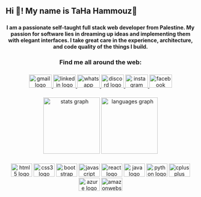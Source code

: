 <h2 align="left">Hi 👋! My name is TaHa Hammouz👋</h2>


###

<p align="left"></p>

###

<h4 align="center">I am a passionate self-taught full stack web developer from Palestine. My passion for software lies in dreaming up ideas and implementing them with elegant interfaces. I take great care in the experience, architecture, and code quality of the things I build.</h4>

###

<h3 align="center">Find me all around the web:</h3>

###

<div align="center">
  <a href="tahahammouz2k01@gmail.com" target="_blank">
    <img src="https://raw.githubusercontent.com/maurodesouza/profile-readme-generator/master/src/assets/icons/social/gmail/default.svg" width="60" height="35" alt="gmail logo"  />
  </a>
  <a href="https://www.linkedin.com/in/taha-hammouz/" target="_blank">
    <img src="https://raw.githubusercontent.com/maurodesouza/profile-readme-generator/master/src/assets/icons/social/linkedin/default.svg" width="60" height="35" alt="linkedin logo"  />
  </a>
  <a href="https://wa.me/972595710117" target="_blank">
    <img src="https://raw.githubusercontent.com/maurodesouza/profile-readme-generator/master/src/assets/icons/social/whatsapp/default.svg" width="60" height="35" alt="whatsapp logo"  />
  </a>
  <a href="Toxicity#4175" target="_blank">
    <img src="https://raw.githubusercontent.com/maurodesouza/profile-readme-generator/master/src/assets/icons/social/discord/default.svg" width="60" height="35" alt="discord logo"  />
  </a>
  <a href="https://www.instagram.com/taha_hammouz/" target="_blank">
    <img src="https://raw.githubusercontent.com/maurodesouza/profile-readme-generator/master/src/assets/icons/social/instagram/default.svg" width="60" height="35" alt="instagram logo"  />
  </a>
  <a href="https://www.facebook.com/tahahammouz" target="_blank">
    <img src="https://raw.githubusercontent.com/maurodesouza/profile-readme-generator/master/src/assets/icons/social/facebook/default.svg" width="60" height="35" alt="facebook logo"  />
  </a>
</div>

###

<div align="center">
  <img src="https://github-readme-stats.vercel.app/api?hide_title=false&hide_rank=false&show_icons=true&include_all_commits=true&count_private=true&disable_animations=false&theme=dracula&locale=en&hide_border=false&username=TaHaHammouz" height="150" alt="stats graph"  />
  <img src="https://github-readme-stats.vercel.app/api/top-langs?locale=en&hide_title=false&layout=compact&card_width=320&langs_count=5&theme=dracula&hide_border=false&username=TaHaHammouz" height="150" alt="languages graph"  />
</div>

###

<div align="center">
  <img src="https://cdn.jsdelivr.net/gh/devicons/devicon/icons/html5/html5-original.svg" height="35" width="56" alt="html5 logo"  />
  <img src="https://cdn.jsdelivr.net/gh/devicons/devicon/icons/css3/css3-original.svg" height="35" width="56" alt="css3 logo"  />
  <img src="https://cdn.jsdelivr.net/gh/devicons/devicon/icons/bootstrap/bootstrap-original.svg" height="35" width="56" alt="bootstrap logo"  />
  <img src="https://cdn.jsdelivr.net/gh/devicons/devicon/icons/javascript/javascript-original.svg" height="35" width="56" alt="javascript logo"  />
  <img src="https://cdn.jsdelivr.net/gh/devicons/devicon/icons/react/react-original.svg" height="35" width="56" alt="react logo"  />
  <img src="https://cdn.jsdelivr.net/gh/devicons/devicon/icons/java/java-original.svg" height="35" width="56" alt="java logo"  />
  <img src="https://cdn.jsdelivr.net/gh/devicons/devicon/icons/python/python-original.svg" height="35" width="56" alt="python logo"  />
  <img src="https://cdn.jsdelivr.net/gh/devicons/devicon/icons/cplusplus/cplusplus-original.svg" height="35" width="56" alt="cplusplus logo"  />
  <img src="https://cdn.jsdelivr.net/gh/devicons/devicon/icons/azure/azure-original.svg" height="35" width="56" alt="azure logo"  />
  <img src="https://cdn.jsdelivr.net/gh/devicons/devicon/icons/amazonwebservices/amazonwebservices-original.svg" height="35" width="56" alt="amazonwebservices logo"  />
</div>

###
